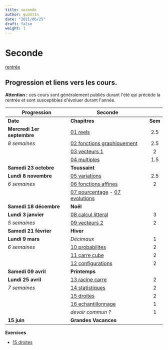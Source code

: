 ```yaml
---
title: seconde
author: qu3nt1n
date: "2021/06/25"
draft: false
weight: 1
---
```


# Seconde

[rentrée](./presentation_rentree.pdf)

## Progression et liens vers les cours.

**Attention :** ces cours sont généralement publiés durant l'été qui précède la rentrée et sont susceptibles d'évoluer durant l'année.

| Progression                | **Seconde**                                                                                                                   |           |
| ------------------------   | ----------------------------------------------------------------------------------------------------------------------------- | :-------: |
| **Date**                   | **Chapitres**                                                                                                                 | **Sem**   |
| **Mercredi 1er septembre** | [01 reels](/uploads/maths/seconde/01_reels.pdf)                                                                               | 2.5       |
| _8 semaines_               | [02 fonctions graphiquement](/uploads/maths/seconde/02_fonctions.pdf)                                                         | 2.5       |
|                            | [03 vecteurs 1](/uploads/maths/seconde/03_vecteurs_1.pdf)                                                                     | 2         |
|                            | [04 multiples](/uploads/maths/seconde/04_multiples.pdf)                                                                       | 1.5       |
| **Samedi 23 octobre**      | **Toussaint**                                                                                                                 |           |
| **Lundi 8 novembre**       | [05 variations](/uploads/maths/seconde/05_variations.pdf)                                                                     | 2.5       |
| _6 semaines_               | [06 fonctions affines](/uploads/maths/seconde/06_affines.pdf)                                                                 | 2         |
|                            | [07 pourcentage](/uploads/maths/seconde/07_a_proportions.pdf) - [07 evolutions](/uploads/maths/seconde/07_b_evolutions.pdf)   |           |
| **Samedi 18 décembre**     | **Noël**                                                                                                                      |           |
| **Lundi 3 janvier**        | [08 calcul litteral](/uploads/maths/seconde/08_calcul_litteral.pdf)                                                           | 3         |
| _5 semaines_               | [09 vecteurs 2](/uploads/maths/seconde/09_vecteurs_2.pdf)                                                                     | 2         |
| **Samedi 21 février**      | **Hiver**                                                                                                                     |           |
| **Lundi 9 mars**           | _Décimaux_                                                                                                                    | 1         |
| _6 semaines_               | [10 probabilites](/uploads/maths/seconde/10_probabilites.pdf)                                                                 | 2         |
|                            | [11 carre cube](/uploads/maths/seconde/11_carre.pdf)                                                                          | 2         |
|                            | [12 configurations](/uploads/maths/seconde/12_configurations.pdf)                                                             | 2         |
| **Samedi 09 avril**        | **Printemps**                                                                                                                 |           |
| **Lundi 25 avril**         | [13 racine carre](/uploads/maths/seconde/13_racine_carre.pdf)                                                                 | 2         |
| _7 semaines_               | [14 statistiques](/uploads/maths/seconde/14_statistiques.pdf)                                                                 | 2         |
|                            | [15 droites](/uploads/maths/seconde/15_droites.pdf)                                                                           | 2         |
|                            | [16 echantillonnage](/uploads/maths/seconde/16_echantillonnage.pdf)                                                           | 1         |
|                            | _devoir commun ?_                                                                                                             | 1         |
| **15 juin**                | **Grandes Vacances**                                                                                                          |           |


**Exercices**

* [15 droites](/uploads/maths/seconde/15_exos_equation_droite_systeme_equations.pdf)
